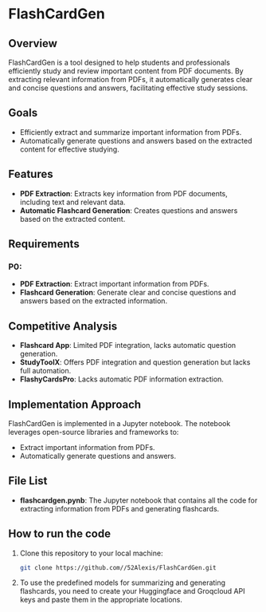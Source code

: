 # FlashCardGen

## Overview
FlashCardGen is a tool designed to help students and professionals efficiently study and review important content from PDF documents. By extracting relevant information from PDFs, it automatically generates clear and concise questions and answers, facilitating effective study sessions.

## Goals
- Efficiently extract and summarize important information from PDFs.
- Automatically generate questions and answers based on the extracted content for effective studying.

## Features
- **PDF Extraction**: Extracts key information from PDF documents, including text and relevant data.
- **Automatic Flashcard Generation**: Creates questions and answers based on the extracted content.

## Requirements
### P0:
- **PDF Extraction**: Extract important information from PDFs.
- **Flashcard Generation**: Generate clear and concise questions and answers based on the extracted information.

## Competitive Analysis
- **Flashcard App**: Limited PDF integration, lacks automatic question generation.
- **StudyToolX**: Offers PDF integration and question generation but lacks full automation.
- **FlashyCardsPro**: Lacks automatic PDF information extraction.

## Implementation Approach
FlashCardGen is implemented in a Jupyter notebook. The notebook leverages open-source libraries and frameworks to:
- Extract important information from PDFs.
- Automatically generate questions and answers.

## File List
- **flashcardgen.pynb**: The Jupyter notebook that contains all the code for extracting information from PDFs and generating flashcards.

## How to run the code
1. Clone this repository to your local machine:
   ```bash
   git clone https://github.com//52Alexis/FlashCardGen.git
2. To use the predefined models for summarizing and generating flashcards, you need to create your Huggingface and Groqcloud API keys and paste them in the appropriate locations. 
